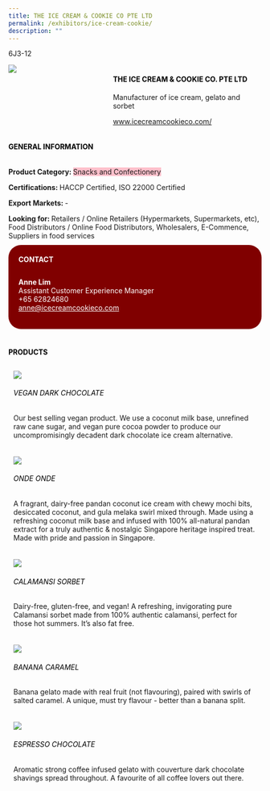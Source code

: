 ```yaml
---
title: THE ICE CREAM & COOKIE CO PTE LTD
permalink: /exhibitors/ice-cream-cookie/
description: ""
---
```


<head>
	<div class="flex-paragraph">
		<!--hi there! this is a comment and will provide you with instructional guides-->
		<!--insert booth number here!-->
		<p style="text-transform: uppercase">6J3-12</p></div>
			<div class="flex-container" style="display: flex; flex-wrap: wrap;">
				<!--insert DOWNLOAD link of company logo between the " marks!-->
			<div class="card sgds" style="flex: 1 1 40%; display: block;"><img src="https://drive.google.com/uc?id=1tRMh6_bqm5x5XsDgVwGGZcqhIB78ug7n&export=download"></div>
	<div class="card-sgds" style="flex: 1 1 58%; display: block; margin-left: 3px">
		<h4 style="text-transform: uppercase; color: black;"><!--insert the exhibitor's name between the <b> tags here--><b>THE ICE CREAM & COOKIE CO. PTE LTD</b></h4><!--insert the exhibitor's description between the <p> tags here-->
		<p>Manufacturer of ice cream, gelato and sorbet<p>
		<!--insert the exhibitor's website link, making sure there is "https:// www." present please. make sure the entire https link goes in between the " marks-->
		<p><a href="https://www.icecreamcookieco.com/" target="_blank"><!--insert the www website link here (no need for https)-->www.icecreamcookieco.com/</a></p>
	</div>
</div>
</head>

<body>
	<h4 style="text-transform: uppercase; color: black;"><b>General Information</b></h4>
		<div class="flex-container" style="display: flex; flex-wrap: wrap;">
			<div class="card sgds" style="flex: 1 1 65%; display: block; align-self: stretch">
			<div class="flex-paragraph">
			<p><b>Product Category: </b><span style=" background-color: pink; border-radius: 10 px;"><!--insert the exhibitor's pdt cat between the <p> tags here-->Snacks and Confectionery</span></p> 
				<p><b>Certifications: </b><!--insert all the exhibitor's certifications between the </b> and </p> here-->HACCP Certified, ISO 22000 Certified<p>
			<p><b>Export Markets: </b><!--insert all the exhibitor's export markets between the </b> and </p> here-->- <p>
			<p style="margin-bottom: 10px;"><b>Looking for: </b><!--insert all the exhibitor's potential business partners between the </b> and </p> here-->Retailers / Online Retailers (Hypermarkets, Supermarkets, etc), Food Distributors / Online Food Distributors, Wholesalers, E-Commence, Suppliers in food services</p>
			</div>
		</div>
		<div class="card sgds" style="flex: 1 1 35%; padding: 10px; display: block; background-color: maroon; border-radius: 25px; align-self: center;">
		<h4 style="color: white; margin-top: 10px; margin-left: 10px;">CONTACT</h4>
		<div class="flex-paragraph">
			<!--replace with exhibitor's: -->
			<p style="padding: 10px; color: white;"><b><!-- POC name-->Anne Lim</b><br><!-- designation-->Assistant Customer Experience Manager <br><!--contact number-->+65 62824680<br><!-- for linking purposes, insert their email after "mailto:"...--><a href="mailto:anne@icecreamcookieco.com" style="color: white;"><!--...and also include the display email before </a> here-->anne@icecreamcookieco.com</a></p>
		</div>
			</div>
		</div>
	<br>
		<h4 style="text-transform: uppercase; color: black;"><b>products</b></h4>
<div style="display: flex; flex-wrap: wrap;">
  <div class="card sgds" style="flex: 1 1 47%; margin: 10px; display: block;"><!--insert the exhibitor's DOWNLOAD image for product between the " marks here-->
	<div class="flex-image" style="display: block;"><img src="https://drive.google.com/uc?id=1_wZDpW9Hmpy9qQiM_-DabnzlzctA5aF8&export=download"></div>
	<div class="flex-paragraph">
		<h6 style="text-transform: uppercase; color: black;"><!--insert product name before </h6> and product description after <p>-->Vegan Dark Chocolate</h6>
		<p>Our best selling vegan product. We use a coconut milk base, unrefined raw cane sugar, and vegan pure cocoa powder to produce our uncompromisingly decadent dark chocolate ice cream alternative.</p></div>
	</div>
		<div class="card sgds" style="flex: 1 1 47%; margin: 10px; display: block;">
		<div class="flex-image" style="display: block;"><img src="https://drive.google.com/uc?id=1jpZB80SdDm5aqhWqzciLJS2gijiNTOls&export=download"></div>
	<div class="flex-paragraph">
		<h6 style="text-transform: uppercase; color: black;">Onde Onde</h6>
		<p>A fragrant, dairy-free pandan coconut ice cream with chewy mochi bits, desiccated coconut, and gula melaka swirl mixed through. Made using a refreshing coconut milk base and infused with 100% all-natural pandan extract for a truly authentic & nostalgic Singapore heritage inspired treat. Made with pride and passion in Singapore.</p></div>
	</div>
		<div class="card sgds" style="flex: 1 1 47%; margin: 10px; display: block;">
		<div class="flex-image" style="display: block;"><img src="https://drive.google.com/uc?id=1hdJ3t95zZT-u2Nx5p8dByMOrZU_SRjfU&export=download"></div>
	<div class="flex-paragraph">
		<h6 style="text-transform: uppercase; color: black;">Calamansi Sorbet </h6>
		<p>Dairy-free, gluten-free, and vegan! A refreshing, invigorating pure Calamansi sorbet made from 100% authentic calamansi, perfect for those hot summers. It’s also fat free.</p></div>
		</div>
		<div class="card sgds" style="flex: 1 1 47%; margin: 10px; display: block;">
		<div class="flex-image" style="display: block;"><img src="https://drive.google.com/uc?id=1TtGEL4Fkqp7fpo8sO--3qw7CTUi7mmyq&export=download"></div>
	<div class="flex-paragraph">
		<h6 style="text-transform: uppercase; color: black;">Banana Caramel </h6>
		<p>Banana gelato made with real fruit (not flavouring), paired with swirls of salted caramel. A unique, must try flavour - better than a banana split.</p></div>
	</div>
		<div class="card sgds" style="flex: 1 1 47%; margin: 10px; display: block;">
		<div class="flex-image" style="display: block;"><img src="https://drive.google.com/uc?id=1igjjGG6u46Kl6ZcMzquavU1mOm1qq_jh&export=download"></div>
	<div class="flex-paragraph">
		<h6 style="text-transform: uppercase; color: black;">Espresso Chocolate</h6>
		<p>Aromatic strong coffee infused gelato with couverture dark chocolate shavings spread throughout. A favourite of all coffee lovers out there.</p></div>
	</div>
	<!--don't delete these 2 tags. double check how the layout looks on the right too and lemme know if there are any problems! thank u so much for ur hardwork!-->
	</div>
</body>